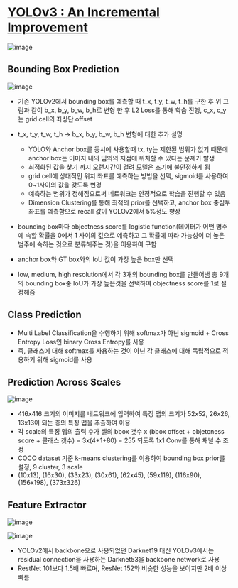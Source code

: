 # [YOLOv3 : An Incremental Improvement](https://arxiv.org/abs/1804.02767)

![image](https://user-images.githubusercontent.com/61686244/134756128-9abfe939-e392-4c0a-abce-af7aeb70e26d.png)

Bounding Box Prediction
-----------------------
![image](https://user-images.githubusercontent.com/61686244/134756209-d76640c0-6c6b-431b-9db5-541c9f52604f.png)


  * 기존 YOLOv2에서 bounding box를 예측할 때 t_x, t_y, t_w, t_h를 구한 후 위 그림과 같이 b_x, b_y, b_w, b_h로 변형 한 후 L2 Loss를 통해 학습 진행, c_x, c_y는 grid cell의 좌상단 offset
  * t_x, t_y, t_w, t_h -> b_x, b_y, b_w, b_h 변형에 대한 추가 설명
    - YOLO와 Anchor box를 동시에 사용할때 tx, ty는 제한된 범위가 없기 때문에 anchor box는 이미지 내의 임의의 지점에 위치할 수 있다는 문제가 발생
    - 최적화된 값을 찾기 까지 오랜시간이 걸려 모델은 초기에 불안정하게 됨 
    - grid cell에 상대적인 위치 좌표를 예측하는 방법을 선택, sigmoid를 사용하여 0~1사이의 값을 갖도록 변경
    - 예측하는 범위가 정해짐으로써 네트워크는 안정적으로 학습을 진행할 수 있음
    - Dimension Clustering를 통해 최적의 prior를 선택하고, anchor box 중심부 좌표를 예측함으로 recall 값이 YOLOv2에서 5%정도 향상

  * bounding box마다 objectness score를 logistic function(데이터가 어떤 범주에 속할 확률을 0에서 1 사이의 값으로 예측하고 그 확률에 따라 가능성이 더 높은 범주에 속하는 것으로 분류해주는 것)을 이용하여 구함
  * anchor box와 GT box와의 IoU 값이 가장 높은 box만 선택
  * low, medium, high resolution에서 각 3개의 bounding box를 만들어냄 총 9개의 bounding box중 IoU가 가장 높은것을 선택하여 objectness score를 1로 설정해줌


Class Prediction
----------------
  * Multi Label Classification을 수행하기 위해 softmax가 아닌 sigmoid + Cross Entropy Loss인 binary Cross Entropy를 사용
  * 즉, 클래스에 대해 softmax를 사용하는 것이 아닌 각 클래스에 대해 독립적으로 적용하기 위해 sigmoid를 사용

Prediction Across Scales
------------------------
![image](https://user-images.githubusercontent.com/61686244/134756625-61c9250a-ec08-412c-a56f-fbc0f5c9bda6.png)

  * 416x416 크기의 이미지를 네트워크에 입력하여 특징 맵의 크기가 52x52, 26x26, 13x13이 되는 층의 특징 맵을 추출하여 이용
  * 각 scale의 특징 맵의 출력 수가 셀의 bbox 갯수 x (bbox offset + objetcness score + 클래스 갯수) = 3x(4+1+80) = 255 되도록 1x1 Conv를 통해 채널 수 조정 
  * COCO dataset 기준 k-means clustering를 이용하여 bounding box prior를 설정, 9 cluster, 3 scale
  * (10x13), (16x30), (33x23), (30x61), (62x45), (59x119), (116x90), (156x198), (373x326)
  
Feature Extractor
-----------------
![image](https://user-images.githubusercontent.com/61686244/134756910-24a2ec25-aeb2-409d-88bb-a3ae4f74f60e.png)

![image](https://user-images.githubusercontent.com/61686244/134756911-360b5f9f-b1f9-4217-9ed1-3852affe30c0.png)

  * YOLOv2에서 backbone으로 사용되었던 Darknet19 대신 YOLOv3에서는 residual connection을 사용하는 Darknet53을 backbone network로 사용
  * RestNet 101보다 1.5배 빠르며, ResNet 152와 비슷한 성능을 보이지만 2배 이상 빠름 




